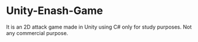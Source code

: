 # Unity-Enash-Game
It is an 2D attack game made in Unity using C# only for study purposes. Not any commercial purpose.

